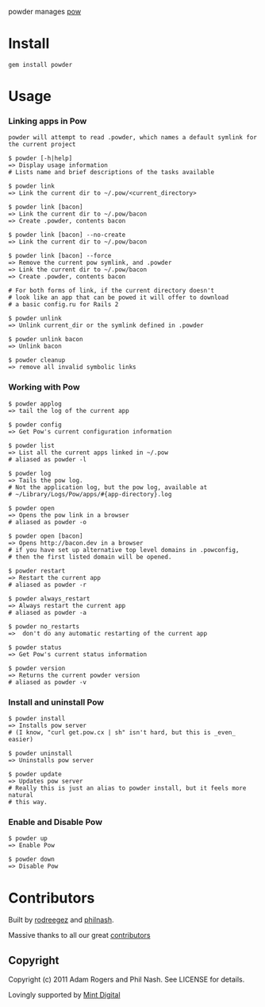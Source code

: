 powder manages [pow](http://pow.cx/)

# Install #

    gem install powder

# Usage #


### Linking apps in Pow ###

    powder will attempt to read .powder, which names a default symlink for the current project

    $ powder [-h|help]
    => Display usage information
    # Lists name and brief descriptions of the tasks available

    $ powder link
    => Link the current dir to ~/.pow/<current_directory>

    $ powder link [bacon]
    => Link the current dir to ~/.pow/bacon
    => Create .powder, contents bacon

    $ powder link [bacon] --no-create
    => Link the current dir to ~/.pow/bacon

    $ powder link [bacon] --force
    => Remove the current pow symlink, and .powder
    => Link the current dir to ~/.pow/bacon
    => Create .powder, contents bacon

    # For both forms of link, if the current directory doesn't
    # look like an app that can be powed it will offer to download
    # a basic config.ru for Rails 2

    $ powder unlink
    => Unlink current_dir or the symlink defined in .powder

    $ powder unlink bacon
    => Unlink bacon

    $ powder cleanup
    => remove all invalid symbolic links

### Working with Pow ###

    $ powder applog
    => tail the log of the current app

    $ powder config
    => Get Pow's current configuration information

    $ powder list
    => List all the current apps linked in ~/.pow
    # aliased as powder -l

    $ powder log
    => Tails the pow log.
    # Not the application log, but the pow log, available at
    # ~/Library/Logs/Pow/apps/#{app-directory}.log

    $ powder open
    => Opens the pow link in a browser
    # aliased as powder -o

    $ powder open [bacon]
    => Opens http://bacon.dev in a browser
    # if you have set up alternative top level domains in .powconfig,
    # then the first listed domain will be opened.

    $ powder restart
    => Restart the current app
    # aliased as powder -r

    $ powder always_restart
    => Always restart the current app
    # aliased as powder -a

    $ powder no_restarts
    =>  don't do any automatic restarting of the current app

    $ powder status
    => Get Pow's current status information

    $ powder version
    => Returns the current powder version
    # aliased as powder -v

### Install and uninstall Pow ###

    $ powder install
    => Installs pow server
    # (I know, "curl get.pow.cx | sh" isn't hard, but this is _even_ easier)

    $ powder uninstall
    => Uninstalls pow server

    $ powder update
    => Updates pow server
    # Really this is just an alias to powder install, but it feels more natural
    # this way.

### Enable and Disable Pow ###

    $ powder up
    => Enable Pow

    $ powder down
    => Disable Pow

# Contributors #

Built by [rodreegez](https://github.com/Rodreegez) and [philnash](https://github.com/philnash).

Massive thanks to all our great
[contributors](https://github.com/Rodreegez/powder/contributors)

## Copyright ##

Copyright (c) 2011 Adam Rogers and Phil Nash. See LICENSE for details.

Lovingly supported by [Mint Digital](http://mintdigital.com)
